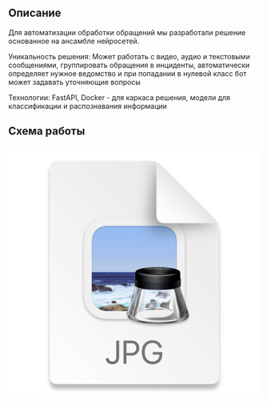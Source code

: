 ## Описание
Для автоматизации обработки обращений мы разработали решение основанное на ансамбле нейросетей. 
 
 
 
Уникальность решения: Может работать с видео, аудио и текстовыми сообщениями, группировать обращения в инциденты, автоматически определяет нужное ведомство и при попадании в нулевой класс бот может задавать уточняющие вопросы 
 
 
 
Технологии: FastAPI, Docker - для каркаса решения, модели для классификации и распознавания информации

## Схема работы

![img.png](img/img.png)
